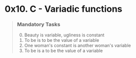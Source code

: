 

# 0x10. C - Variadic functions


>
> ### Mandatory Tasks
> 0. Beauty is variable, ugliness is constant
> 1. To be is to be the value of a variable
> 2. One woman's constant is another woman's variable
> 3. To be is a to be the value of a variable
>
>


